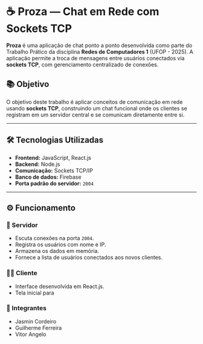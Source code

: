 # ☕ Proza — Chat em Rede com Sockets TCP

**Proza** é uma aplicação de chat ponto a ponto desenvolvida como parte do Trabalho Prático da disciplina **Redes de Computadores 1** (UFOP - 2025). A aplicação permite a troca de mensagens entre usuários conectados via **sockets TCP**, com gerenciamento centralizado de conexões.

## 📚 Objetivo

O objetivo deste trabalho é aplicar conceitos de comunicação em rede usando **sockets TCP**, construindo um chat funcional onde os clientes se registram em um servidor central e se comunicam diretamente entre si.

---

## 🛠️ Tecnologias Utilizadas

- **Frontend:** JavaScript, React.js
- **Backend:** Node.js
- **Comunicação:** Sockets TCP/IP
- **Banco de dados:** Firebase
- **Porta padrão do servidor:** `2004`

---

## ⚙️ Funcionamento

### 🔗 Servidor

- Escuta conexões na porta `2004`.
- Registra os usuários com nome e IP.
- Armazena os dados em memória.
- Fornece a lista de usuários conectados aos novos clientes.

### 🧑‍💻 Cliente

- Interface desenvolvida em React.js.
- Tela inicial para

### 👥 Integrantes
- Jasmin Cordeiro
- Guilherme Ferreira
- Vitor Angelo
